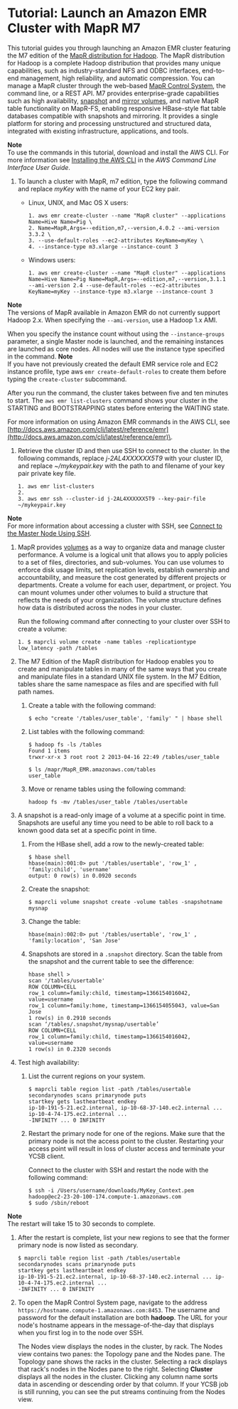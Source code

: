 # Tutorial: Launch an Amazon EMR Cluster with MapR M7<a name="emr-mapr-launch-m7"></a>

 This tutorial guides you through launching an Amazon EMR cluster featuring the M7 edition of the [MapR distribution for Hadoop](http://www.mapr.com/doc)\. The MapR distribution for Hadoop is a complete Hadoop distribution that provides many unique capabilities, such as industry\-standard NFS and ODBC interfaces, end\-to\-end management, high reliability, and automatic compression\. You can manage a MapR cluster through the web\-based [MapR Control System](http://www.mapr.com/doc/display/MapR/MapR+Control+System/), the command line, or a REST API\. M7 provides enterprise\-grade capabilities such as high availability, [snapshot](http://www.mapr.com/doc/display/MapR/Snapshots) and [mirror volumes](http://www.mapr.com/doc/display/MapR/Mirror+Volumes), and native MapR table functionality on MapR\-FS, enabling responsive HBase\-style flat table databases compatible with snapshots and mirroring\. It provides a single platform for storing and processing unstructured and structured data, integrated with existing infrastructure, applications, and tools\.

**Note**  
To use the commands in this tutorial, download and install the AWS CLI\. For more information see [Installing the AWS CLI](http://docs.aws.amazon.com/cli/latest/userguide//installing.html) in the *AWS Command Line Interface User Guide*\.

1. To launch a cluster with MapR, m7 edition, type the following command and replace *myKey* with the name of your EC2 key pair\.
   + Linux, UNIX, and Mac OS X users:

     ```
     1. aws emr create-cluster --name "MapR cluster" --applications Name=Hive Name=Pig \
     2. Name=MapR,Args=--edition,m7,--version,4.0.2 --ami-version 3.3.2 \
     3. --use-default-roles --ec2-attributes KeyName=myKey \
     4. --instance-type m3.xlarge --instance-count 3
     ```
   + Windows users:

     ```
     1. aws emr create-cluster --name "MapR cluster" --applications Name=Hive Name=Pig Name=MapR,Args=--edition,m7,--version,3.1.1 --ami-version 2.4 --use-default-roles --ec2-attributes KeyName=myKey --instance-type m3.xlarge --instance-count 3
     ```
**Note**  
The versions of MapR available in Amazon EMR do not currently support Hadoop 2\.x\. When specifying the `--ami-version`, use a Hadoop 1\.x AMI\.

   When you specify the instance count without using the `--instance-groups` parameter, a single Master node is launched, and the remaining instances are launched as core nodes\. All nodes will use the instance type specified in the command\.
**Note**  
If you have not previously created the default EMR service role and EC2 instance profile, type aws `emr create-default-roles` to create them before typing the `create-cluster` subcommand\.

   After you run the command, the cluster takes between five and ten minutes to start\. The `aws emr list-clusters` command shows your cluster in the STARTING and BOOTSTRAPPING states before entering the WAITING state\.

   For more information on using Amazon EMR commands in the AWS CLI, see [http://docs.aws.amazon.com/cli/latest/reference/emr](http://docs.aws.amazon.com/cli/latest/reference/emr)\.

1. Retrieve the cluster ID and then use SSH to connect to the cluster\. In the following commands, replace *j\-2AL4XXXXXX5T9* with your cluster ID, and replace *\~/mykeypair\.key* with the path to and filename of your key pair private key file\.

   ```
   1. aws emr list-clusters
   2. 
   3. aws emr ssh --cluster-id j-2AL4XXXXXX5T9 --key-pair-file ~/mykeypair.key
   ```
**Note**  
For more information about accessing a cluster with SSH, see [Connect to the Master Node Using SSH](emr-connect-master-node-ssh.md)\.

1. MapR provides [volumes](http://www.mapr.com/doc/display/MapR/Managing+Data+with+Volumes) as a way to organize data and manage cluster performance\. A volume is a logical unit that allows you to apply policies to a set of files, directories, and sub\-volumes\. You can use volumes to enforce disk usage limits, set replication levels, establish ownership and accountability, and measure the cost generated by different projects or departments\. Create a volume for each user, department, or project\. You can mount volumes under other volumes to build a structure that reflects the needs of your organization\. The volume structure defines how data is distributed across the nodes in your cluster\.

   Run the following command after connecting to your cluster over SSH to create a volume:

   ```
   1. $ maprcli volume create -name tables -replicationtype low_latency -path /tables
   ```

1. The M7 Edition of the MapR distribution for Hadoop enables you to create and manipulate tables in many of the same ways that you create and manipulate files in a standard UNIX file system\. In the M7 Edition, tables share the same namespace as files and are specified with full path names\.

   1. Create a table with the following command:

      ```
      $ echo "create '/tables/user_table', 'family' " | hbase shell	
      ```

   1. List tables with the following command:

      ```
      $ hadoop fs -ls /tables
      Found 1 items
      trwxr-xr-x 3 root root 2 2013-04-16 22:49 /tables/user_table
      
      $ ls /mapr/MapR_EMR.amazonaws.com/tables
      user_table
      ```

   1. Move or rename tables using the following command:

      ```
      hadoop fs -mv /tables/user_table /tables/usertable
      ```

1. A snapshot is a read\-only image of a volume at a specific point in time\. Snapshots are useful any time you need to be able to roll back to a known good data set at a specific point in time\.

   1. From the HBase shell, add a row to the newly\-created table:

      ```
      $ hbase shell
      hbase(main):001:0> put '/tables/usertable', 'row_1' , 'family:child', 'username'
      output: 0 row(s) in 0.0920 seconds
      ```

   1. Create the snapshot:

      ```
      $ maprcli volume snapshot create -volume tables -snapshotname mysnap
      ```

   1. Change the table:

      ```
      hbase(main):002:0> put '/tables/usertable', 'row_1' , 'family:location', 'San Jose'
      ```

   1. Snapshots are stored in a `.snapshot` directory\. Scan the table from the snapshot and the current table to see the difference:

      ```
      hbase shell >
      scan '/tables/usertable'
      ROW COLUMN+CELL
      row_1 column=family:child, timestamp=1366154016042, value=username
      row_1 column=family:home, timestamp=1366154055043, value=San Jose
      1 row(s) in 0.2910 seconds
      scan ‘/tables/.snapshot/mysnap/usertable’
      ROW COLUMN+CELL
      row_1 column=family:child, timestamp=1366154016042, value=username
      1 row(s) in 0.2320 seconds
      ```

1. Test high availability:

   1. List the current regions on your system\.

      ```
      $ maprcli table region list -path /tables/usertable
      secondarynodes scans primarynode puts
      startkey gets lastheartbeat endkey
      ip-10-191-5-21.ec2.internal, ip-10-68-37-140.ec2.internal ... ip-10-4-74-175.ec2.internal ...
      -INFINITY ... 0 INFINITY
      ```

   1. Restart the primary node for one of the regions\. Make sure that the primary node is not the access point to the cluster\. Restarting your access point will result in loss of cluster access and terminate your YCSB client\.

      Connect to the cluster with SSH and restart the node with the following command:

      ```
      $ ssh -i /Users/username/downloads/MyKey_Context.pem hadoop@ec2-23-20-100-174.compute-1.amazonaws.com
      $ sudo /sbin/reboot
      ```
**Note**  
The restart will take 15 to 30 seconds to complete\.

   1. After the restart is complete, list your new regions to see that the former primary node is now listed as secondary\.

      ```
      $ maprcli table region list -path /tables/usertable
      secondarynodes scans primarynode puts
      startkey gets lastheartbeat endkey
      ip-10-191-5-21.ec2.internal, ip-10-68-37-140.ec2.internal ... ip-10-4-74-175.ec2.internal ...
      -INFINITY ... 0 INFINITY
      ```

1. To open the MapR Control System page, navigate to the address `https://hostname.compute-1.amazonaws.com:8453`\. The username and password for the default installation are both **hadoop**\. The URL for your node's hostname appears in the message\-of\-the\-day that displays when you first log in to the node over SSH\.

   The Nodes view displays the nodes in the cluster, by rack\. The Nodes view contains two panes: the Topology pane and the Nodes pane\. The Topology pane shows the racks in the cluster\. Selecting a rack displays that rack's nodes in the Nodes pane to the right\. Selecting **Cluster** displays all the nodes in the cluster\. Clicking any column name sorts data in ascending or descending order by that column\. If your YCSB job is still running, you can see the put streams continuing from the Nodes view\.